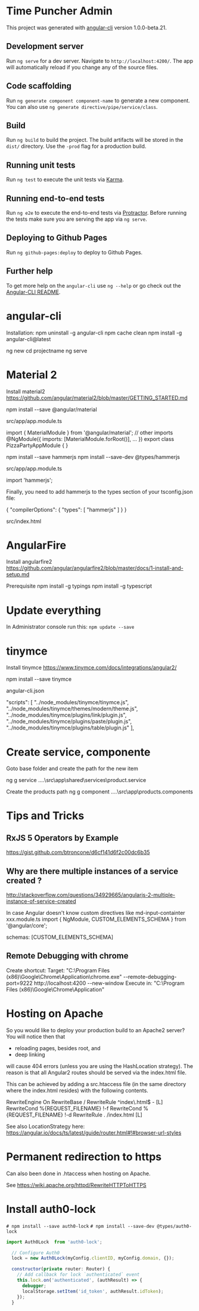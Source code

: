 # Time Puncher Admin

This project was generated with [angular-cli](https://github.com/angular/angular-cli) version 1.0.0-beta.21.

## Development server
Run `ng serve` for a dev server. Navigate to `http://localhost:4200/`. The app will automatically reload if you change any of the source files.

## Code scaffolding

Run `ng generate component component-name` to generate a new component. You can also use `ng generate directive/pipe/service/class`.

## Build

Run `ng build` to build the project. The build artifacts will be stored in the `dist/` directory. Use the `-prod` flag for a production build.

## Running unit tests

Run `ng test` to execute the unit tests via [Karma](https://karma-runner.github.io).

## Running end-to-end tests

Run `ng e2e` to execute the end-to-end tests via [Protractor](http://www.protractortest.org/).
Before running the tests make sure you are serving the app via `ng serve`.

## Deploying to Github Pages

Run `ng github-pages:deploy` to deploy to Github Pages.

## Further help

To get more help on the `angular-cli` use `ng --help` or go check out the [Angular-CLI README](https://github.com/angular/angular-cli/blob/master/README.md).


# angular-cli
Installation:
npm uninstall -g angular-cli
npm cache clean
npm install -g angular-cli@latest

ng new <projectname>
cd projectname
ng serve

# Material 2
Install material2 https://github.com/angular/material2/blob/master/GETTING_STARTED.md

npm install --save @angular/material

src/app/app.module.ts

import { MaterialModule } from '@angular/material';
// other imports 
@NgModule({
  imports: [MaterialModule.forRoot()],
  ...
})
export class PizzaPartyAppModule { }

npm install --save hammerjs 
npm install --save-dev @types/hammerjs

src/app/app.module.ts

import 'hammerjs';

Finally, you need to add hammerjs to the types section of your tsconfig.json file:

{
  "compilerOptions": {
    "types": [
      "hammerjs"
    ]
  }
}


src/index.html

<link href="https://fonts.googleapis.com/icon?family=Material+Icons" rel="stylesheet">

# AngularFire
Install angularfire2 https://github.com/angular/angularfire2/blob/master/docs/1-install-and-setup.md

Prerequisite
npm install -g typings 
npm install -g typescript

# Update everything
In Administrator console run this:
```npm update --save```

# tinymce

Install tinymce https://www.tinymce.com/docs/integrations/angular2/

npm install --save tinymce

angular-cli.json

"scripts": [
  "../node_modules/tinymce/tinymce.js",
  "../node_modules/tinymce/themes/modern/theme.js",
  "../node_modules/tinymce/plugins/link/plugin.js",
  "../node_modules/tinymce/plugins/paste/plugin.js",
  "../node_modules/tinymce/plugins/table/plugin.js"
],




# Create service, componente

Goto base folder and create the path for the new item

ng g service ..\..\src\app\shared\services\product.service

Create the products path
ng g component ..\..\src\app\products.components



# Tips and Tricks

## RxJS 5 Operators by Example

https://gist.github.com/btroncone/d6cf141d6f2c00dc6b35

## Why are there multiple instances of a service created ?

http://stackoverflow.com/questions/34929665/angularjs-2-multiple-instance-of-service-created

In case Angular doesn't know custom directives like md-input-containter
xxx.module.ts
import { NgModule, CUSTOM_ELEMENTS_SCHEMA } from '@angular/core';

  schemas: [CUSTOM_ELEMENTS_SCHEMA]

## Remote Debugging with chrome

Create shortcut:
Target: "C:\Program Files (x86)\Google\Chrome\Application\chrome.exe" --remote-debugging-port=9222 http://localhost:4200 --new-window
Execute in: "C:\Program Files (x86)\Google\Chrome\Application"


# Hosting on Apache

So you would like to deploy your production build to an Apache2 server? You will notice then that

- reloading pages, besides root, and
- deep linking

will cause 404 errors (unless you are using the HashLocation strategy). The reason is that all Angular2 routes should be served via the index.html file.

This can be achieved by adding a src\.htaccess file (in the same directory where the index.html resides) with the following contents.

<IfModule mod_rewrite.c>
  RewriteEngine On
  RewriteBase /
  RewriteRule ^index\.html$ - [L]
  RewriteCond %{REQUEST_FILENAME} !-f
  RewriteCond %{REQUEST_FILENAME} !-d
  RewriteRule . /index.html [L]
</IfModule>

See also LocationStrategy here: https://angular.io/docs/ts/latest/guide/router.html#!#browser-url-styles

# Permanent redirection to https
Can also been done in .htaccess when hosting on Apache.

See https://wiki.apache.org/httpd/RewriteHTTPToHTTPS

# Install auth0-lock

```# npm install --save auth0-lock```
```# npm install --save-dev @types/auth0-lock```

```javascript
import Auth0Lock  from 'auth0-lock';

  // Configure Auth0
  lock = new Auth0Lock(myConfig.clientID, myConfig.domain, {});

  constructor(private router: Router) {
    // Add callback for lock `authenticated` event
    this.lock.on('authenticated', (authResult) => {
      debugger;
      localStorage.setItem('id_token', authResult.idToken);
    });
  }
```